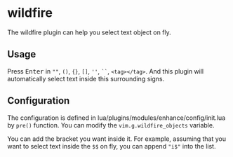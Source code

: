 # wildfire

The wildfire plugin can help you select text object on fly.

## Usage

Press <kbd>Enter</kbd> in
`""`, `()`, `{}`, `[]`, `''`, <code>``</code>, `<tag></tag>`.
And this plugin will automatically select text inside this surrounding signs.

## Configuration

The configuration is defined in lua/plugins/modules/enhance/config/init.lua by `pre()` function.
You can modify the `vim.g.wildfire_objects` variable.

You can add the bracket you want inside it.
For example, assuming that you want to select text inside the `$$` on fly,
you can append `"i$"` into the list.

